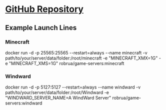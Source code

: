 # [GitHub Repository](https://github.com/robrua/game-servers)

## Example Launch Lines

### Minecraft

docker run -d -p 25565:25565 --restart=always --name minecraft -v path/to/your/server/data/folder:/root/minecraft -e "MINECRAFT_XMX=1G" -e "MINECRAFT_XMS=1G" robrua/game-servers:minecraft

### Windward

docker run -d -p 5127:5127 --restart=always --name windward -v path/to/your/server/data/folder:/root/Windward -e "WINDWARD_SERVER_NAME=A WindWard Server" robrua/game-servers:windward